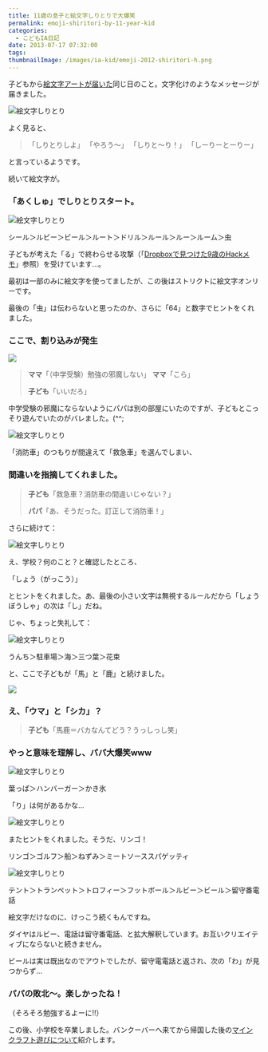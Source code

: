 ```yaml
---
title: 11歳の息子と絵文字しりとりで大爆笑
permalink: emoji-shiritori-by-11-year-kid
categories:
  - こどもIA日記
date: 2013-07-17 07:32:00
tags:
thumbnailImage: /images/ia-kid/emoji-2012-shiritori-h.png
---
```


子どもから[絵文字アートが届いた](../emoji-art-by-11-year-kid/)同じ日のこと。文字化けのようなメッセージが届きました。

![絵文字しりとり](/images/ia-kid/emoji-2012-shiritori-a.png)

よく見ると、
<!-- more -->

> 「しりとりしよ」
> 「やろう〜」
> 「しりと〜り！」
> 「しーりーとーりー」

と言っているようです。

続いて絵文字が。

### 「あくしゅ」でしりとりスタート。

![絵文字しりとり](/images/ia-kid/emoji-2012-shiritori-b.png)

シール＞ルビー＞ビール＞ルート＞ドリル＞ルール＞ルー＞ルーム＞虫

子どもが考えた「る」で終わらせる攻撃（「[Dropboxで見つけた9歳のHackメモ](../hack-memo-by-9yrs-kid/)」参照）を受けています...。

最初は一部のみに絵文字を使ってましたが、この後はストリクトに絵文字オンリーです。

最後の「虫」は伝わらないと思ったのか、さらに「64」と数字でヒントをくれました。

### ここで、割り込みが発生

![](/images/ia-kid/emoji-2012-shiritori-c.png)

> **ママ**「（中学受験）勉強の邪魔しない」
> **ママ**「こら」
> 
> **子ども**「いいだろ」

中学受験の邪魔にならないようにパパは別の部屋にいたのですが、子どもとこっそり遊んでいたのがバレました。(^^;

![絵文字しりとり](/images/ia-kid/emoji-2012-shiritori-d.png)

「消防車」のつもりが間違えて「救急車」を選んでしまい、

### 間違いを指摘してくれました。

> **子ども**「救急車？消防車の間違いじゃない？」
> 
> **パパ**「あ、そうだった。訂正して消防車！」

さらに続けて：

![絵文字しりとり](/images/ia-kid/emoji-2012-shiritori-e.png)

え、学校？何のこと？と確認したところ、

「しょう（がっこう）」

とヒントをくれました。あ、最後の小さい文字は無視するルールだから「しょうぼうしゃ」の次は「し」だね。

じゃ、ちょっと失礼して：

![絵文字しりとり](/images/ia-kid/emoji-2012-shiritori-f.png)

うんち＞駐車場＞海＞三つ葉＞花束

と、ここで子どもが「馬」と「鹿」と続けました。

![](/images/ia-kid/emoji-2012-shiritori-baka.png)

### え、「ウマ」と「シカ」？

> **子ども**「馬鹿＝バカなんてどう？うっしっし笑」

### やっと意味を理解し、パパ大爆笑www

![絵文字しりとり](/images/ia-kid/emoji-2012-shiritori-g.png)

葉っぱ＞ハンバーガー＞かき氷

「り」は何があるかな...

![絵文字しりとり](/images/ia-kid/emoji-2012-shiritori-h.png)

またヒントをくれました。そうだ、リンゴ！

リンゴ＞ゴルフ＞船＞ねずみ＞ミートソーススパゲッティ

![絵文字しりとり](/images/ia-kid/emoji-2012-shiritori-i.png)

テント＞トランペット＞トロフィー＞フットボール＞ルビー＞ビール＞留守番電話

絵文字だけなのに、けっこう続くもんですね。

ダイヤはルビー、電話は留守番電話、と拡大解釈しています。お互いクリエイティブにならないと続きません。

ビールは実は既出なのでアウトでしたが、留守電電話と返され、次の「わ」が見つからず...

### パパの敗北〜。楽しかったね！

（そろそろ勉強するよーに!!）

この後、小学校を卒業しました。バンクーバーへ来てから帰国した後の[マインクラフト遊びについて](../offline-to-online-by-12-year-kid/)紹介します。